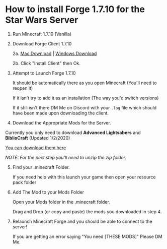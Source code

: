 # How to install Forge 1.7.10 for the Star Wars Server

1. Run Minecraft 1.7.10 (Vanilla)

2. Download Forge Client 1.7.10

      2a. [Mac Download](https://file.io/wUo0xe) | [Windows Download](https://file.io/ZOyHVu)

      2b. Click "Install Client" then Ok.
      
3. Attempt to Launch Forge 1.7.10

      It should be automatically there as you open Minecraft (You'll need to reopen it)
      
      If it isn't try to add it as an installation (The way you'd switch versions)
      
      If it still isn't there DM Me on Discord with your `.log` file which should have been made upon downloading the client.

4. Download the Appropriate Mods for the Server.

Currently you only need to download __Advanced Lightsabers__ and __BiblioCraft__ (Updated 1/2/2020)

[You can download them here](https://file.io/G6iHjV)

*NOTE: For the next step you'll need to unzip the zip folder.*

5. Find your .minecraft Folder.

      If you need help with this launch your game then open your resource pack folder

6. Add The Mod to your Mods Folder

      Open your Mods folder in the .minecraft folder.
      
      Drag and Drop (or copy and paste) the mods you downloaded in step 4.
      
7. Relaunch Minecraft Forge and you should be able to connect to the server!

      If you are getting an error saying "You need [THESE MODS]" Please DM Me.
